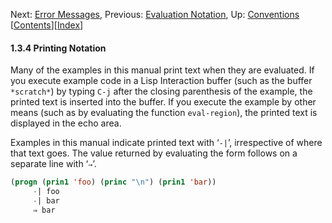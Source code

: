 

Next: [Error Messages](Error-Messages.html), Previous: [Evaluation Notation](Evaluation-Notation.html), Up: [Conventions](Conventions.html)   \[[Contents](index.html#SEC_Contents "Table of contents")]\[[Index](Index.html "Index")]

#### 1.3.4 Printing Notation

Many of the examples in this manual print text when they are evaluated. If you execute example code in a Lisp Interaction buffer (such as the buffer `*scratch*`) by typing `C-j` after the closing parenthesis of the example, the printed text is inserted into the buffer. If you execute the example by other means (such as by evaluating the function `eval-region`), the printed text is displayed in the echo area.

Examples in this manual indicate printed text with ‘`-|`’, irrespective of where that text goes. The value returned by evaluating the form follows on a separate line with ‘`⇒`’.

```lisp
(progn (prin1 'foo) (princ "\n") (prin1 'bar))
     -| foo
     -| bar
     ⇒ bar
```
